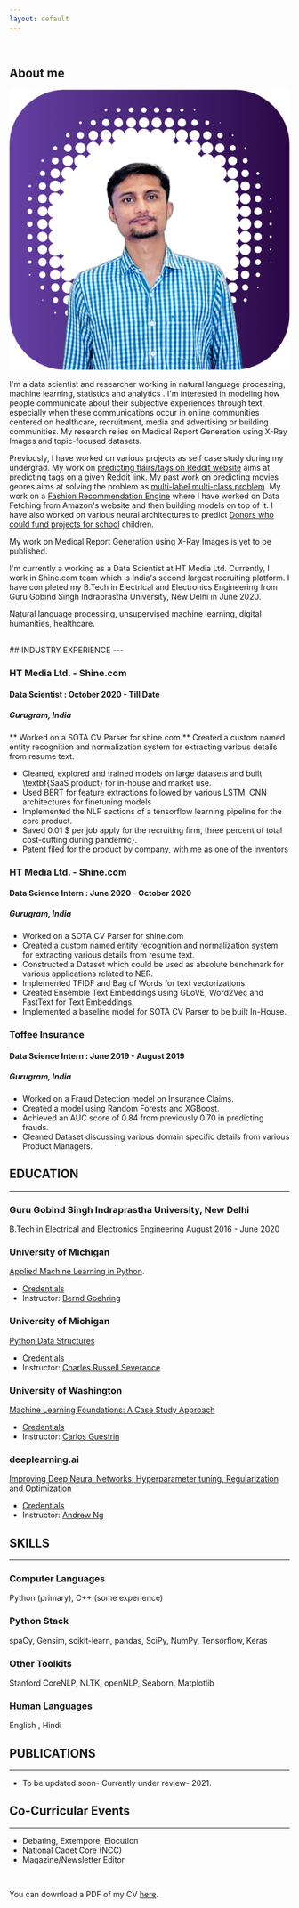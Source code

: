 ```yaml
---
layout: default
---
```


<br>


## About me

<img class="profile-picture" src="/profile-pic%20(4).png">

I'm a data scientist and researcher working in natural language processing, machine learning, statistics and analytics . I'm interested in modeling how people communicate about their subjective experiences through text, especially when these communications occur in online communities centered on healthcare, recruitment, media and advertising or building communities. My research relies on Medical Report Generation using X-Ray Images and topic-focused datasets. 

Previously, I have worked on various projects as self case study during my undergrad. My work on [predicting flairs/tags on Reddit website](https://github.com/aman-sawarn/Reddit-Flair-Detection) aims at predicting tags on a given Reddit link. 
My past work on predicting movies genres aims at solving the problem as [multi-label multi-class problem](https://medium.com/towards-artificial-intelligence/keras-for-multi-label-text-classification-86d194311d0e). My work on a [Fashion Recommendation Engine](https://github.com/aman-sawarn/Amazon-Fashion-Discovery-Engine) where I have worked on Data Fetching from Amazon's website and then building models on top of it.  I have also worked on various neural architectures to predict [Donors who could fund projects for school](https://github.com/aman-sawarn/Donor-Choose-Automation) children. 

My work on Medical Report Generation using X-Ray Images is yet to be published.


I'm currently a working as a Data Scientist at HT Media Ltd. Currently, I work in Shine.com team which is India's second largest recruiting platform.  I have completed my B.Tech in Electrical and Electronics Engineering from Guru Gobind Singh Indraprastha University, New Delhi in June 2020. 


Natural language processing, unsupervised machine learning, digital humanities, healthcare.





<br>
## INDUSTRY EXPERIENCE
---

### HT Media Ltd. - Shine.com
#### Data Scientist  :  October 2020 - Till Date 
##### Gurugram, India  


** Worked on a SOTA CV Parser for shine.com
** Created a custom named entity recognition and normalization system for extracting various details from resume text.
* Cleaned, explored and trained models on large datasets and built \textbf{SaaS product} for in-house and market use.
* Used BERT for feature extractions followed by various LSTM, CNN architectures for finetuning models
* Implemented the NLP sections of a tensorflow learning pipeline for the core product.
* Saved 0.01 $ per job apply for the recruiting firm,  three percent of total cost-cutting during pandemic}.
* Patent filed for the product by company, with me as one of the inventors



### HT Media Ltd. - Shine.com
#### Data Science Intern  :   June 2020 - October 2020
##### Gurugram, India  

* Worked on a SOTA CV Parser for shine.com
* Created a custom named entity recognition and normalization system for extracting various details from resume text.
* Constructed a Dataset which could be used as absolute benchmark for various applications related to NER.
* Implemented TFIDF and Bag of Words for text vectorizations.
* Created Ensemble Text Embeddings using GLoVE, Word2Vec and FastText for Text Embeddings. 
* Implemented a baseline model for SOTA CV Parser to be built In-House. 



### Toffee Insurance
#### Data Science Intern   :   June 2019 - August 2019
##### Gurugram, India  

* Worked on a Fraud Detection model on Insurance Claims. 
* Created a model using Random Forests and XGBoost.
* Achieved an AUC score of 0.84 from previously 0.70 in predicting frauds.
* Cleaned Dataset discussing various domain specific details from various Product Managers.





## EDUCATION 
---



### Guru Gobind Singh Indraprastha University, New Delhi
B.Tech in Electrical and Electronics Engineering
August 2016 - June 2020



### University of Michigan
[Applied Machine Learning in Python](https://www.coursera.org/learn/python-machine-learning).       
* [Credentials](https://www.coursera.org/account/accomplishments/verify/F3XLLRXQ2E6Y) 
* Instructor: [Bernd Goehring](https://www.coursera.org/instructor/kevyn-ct)



### University of Michigan
[Python Data Structures](https://www.coursera.org/learn/python-data)          
* [Credentials](https://www.coursera.org/account/accomplishments/verify/U5J535AWPELN) 
* Instructor: [Charles Russell Severance](https://www.coursera.org/instructor/drchuck)



### University of Washington
[Machine Learning Foundations: A Case Study Approach](https://www.coursera.org/learn/ml-foundations)       
* [Credentials](https://www.coursera.org/account/accomplishments/verify/3SV2AB4U79F3) 
* Instructor: [Carlos Guestrin](https://www.coursera.org/instructor/guestrin)



### deeplearning.ai
[Improving Deep Neural Networks: Hyperparameter tuning, Regularization and Optimization](https://www.coursera.org/learn/deep-neural-network)    
* [Credentials](https://www.coursera.org/account/accomplishments/verify/7R7MPNFAMMRE) 
* Instructor: [Andrew Ng](https://www.coursera.org/instructor/andrewng)







## SKILLS
---




### Computer Languages

Python (primary), C++ (some experience)

### Python Stack

spaCy, Gensim, scikit-learn, pandas, SciPy, NumPy, Tensorflow, Keras

### Other Toolkits

Stanford CoreNLP, NLTK, openNLP, Seaborn, Matplotlib

### Human Languages

English ,  Hindi






## PUBLICATIONS
---

* To be updated soon- Currently under review- 2021.


## Co-Curricular Events
---

* Debating, Extempore, Elocution
* National Cadet Core (NCC)
* Magazine/Newsletter Editor



<br>

You can download a PDF of my CV [here](https://github.com/aman-sawarn/aman-sawarn.github.io/blob/master/resources/Aman_Sawarn_Resume__Data_Scientist_%20june10.pdf).

<br>



<!-- ---




<br>
<br> -->



<br><br><br>
